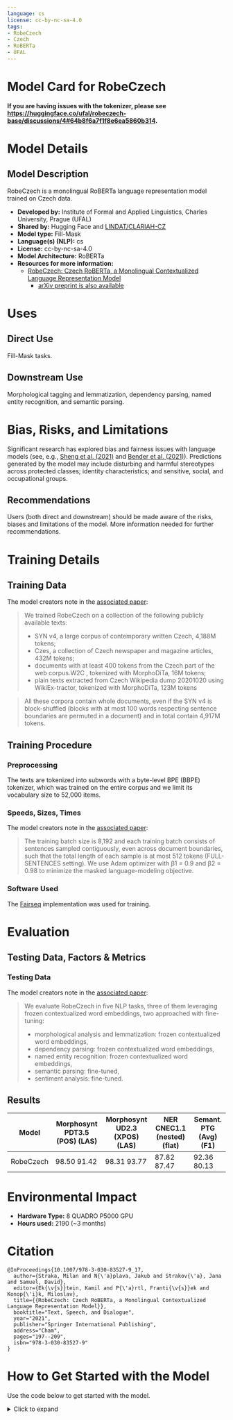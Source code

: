 ```yaml
---
language: cs
license: cc-by-nc-sa-4.0
tags:
- RobeCzech
- Czech
- RoBERTa
- ÚFAL
---
```


# Model Card for RobeCzech

**If you are having issues with the tokenizer, please see https://huggingface.co/ufal/robeczech-base/discussions/4#64b8f6a7f1f8e6ea5860b314.**

# Model Details

## Model Description

RobeCzech is a monolingual RoBERTa language representation model trained on Czech data.

- **Developed by:** Institute of Formal and Applied Linguistics, Charles University, Prague (UFAL)
- **Shared by:** Hugging Face and [LINDAT/CLARIAH-CZ](https://hdl.handle.net/11234/1-3691)
- **Model type:** Fill-Mask
- **Language(s) (NLP):** cs
- **License:** cc-by-nc-sa-4.0
- **Model Architecture:** RoBERTa
- **Resources for more information:**
  - [RobeCzech: Czech RoBERTa, a Monolingual Contextualized Language Representation Model](https://doi.org/10.1007/978-3-030-83527-9_17)
    - [arXiv preprint is also available](https://arxiv.org/abs/2105.11314)


# Uses

## Direct Use

Fill-Mask tasks.

## Downstream Use

Morphological tagging and lemmatization, dependency parsing, named entity
recognition, and semantic parsing.


# Bias, Risks, and Limitations

Significant research has explored bias and fairness issues with language models
(see, e.g., [Sheng et al. (2021)](https://aclanthology.org/2021.acl-long.330.pdf)
and [Bender et al. (2021)](https://dl.acm.org/doi/pdf/10.1145/3442188.3445922)).
Predictions generated by the model may include disturbing and harmful
stereotypes across protected classes; identity characteristics; and sensitive,
social, and occupational groups.

## Recommendations

Users (both direct and downstream) should be made aware of the risks, biases and
limitations of the model. More information needed for further recommendations.


# Training Details

## Training Data

The model creators note in the [associated paper](https://arxiv.org/pdf/2105.11314.pdf):
> We trained RobeCzech on a collection of the following publicly available texts:
> - SYN v4, a large corpus of contemporary written Czech, 4,188M tokens;
> - Czes, a collection of Czech newspaper and magazine articles, 432M tokens;
> - documents with at least 400 tokens from the Czech part of the web corpus.W2C , tokenized with MorphoDiTa, 16M tokens;
> - plain texts extracted from Czech Wikipedia dump 20201020 using WikiEx-tractor, tokenized with MorphoDiTa, 123M tokens

> All these corpora contain whole documents, even if the SYN v4 is
> block-shuffled (blocks with at most 100 words respecting sentence boundaries
> are permuted in a document) and in total contain 4,917M tokens.

## Training Procedure

### Preprocessing

The texts are tokenized into subwords with a byte-level BPE (BBPE) tokenizer,
which was trained on the entire corpus and we limit its vocabulary size to
52,000 items.

### Speeds, Sizes, Times
The model creators note in the [associated paper](https://arxiv.org/pdf/2105.11314.pdf):
> The training batch size is 8,192 and each training batch consists of sentences
> sampled contiguously, even across document boundaries, such that the total
> length of each sample is at most 512 tokens (FULL-SENTENCES setting). We use
> Adam optimizer with β1 = 0.9 and β2 = 0.98 to minimize the masked
> language-modeling objective.

### Software Used
The [Fairseq](https://github.com/facebookresearch/fairseq/tree/main/examples/roberta)
implementation was used for training.


# Evaluation

## Testing Data, Factors & Metrics

### Testing Data
The model creators note in the [associated paper](https://arxiv.org/pdf/2105.11314.pdf):
> We evaluate RobeCzech in five NLP tasks, three of them leveraging frozen
> contextualized word embeddings, two approached with fine-tuning:
> - morphological analysis and lemmatization: frozen contextualized word embeddings,
> - dependency parsing: frozen contextualized word embeddings,
> - named entity recognition: frozen contextualized word embeddings,
> - semantic parsing: fine-tuned,
> - sentiment analysis: fine-tuned.

## Results

| Model     | Morphosynt PDT3.5   (POS) (LAS) | Morphosynt UD2.3  (XPOS) (LAS) | NER CNEC1.1  (nested) (flat) | Semant. PTG  (Avg) (F1) |
|-----------|---------------------------------|--------------------------------|------------------------------|-------------------------|
| RobeCzech | 98.50      91.42                | 98.31    93.77                 | 87.82	           87.47        | 92.36           80.13   |


# Environmental Impact

- **Hardware Type:** 8 QUADRO P5000 GPU
- **Hours used:** 2190 (~3 months)


# Citation

```
@InProceedings{10.1007/978-3-030-83527-9_17,
  author={Straka, Milan and N{\'a}plava, Jakub and Strakov{\'a}, Jana and Samuel, David},
  editor={Ek{\v{s}}tein, Kamil and P{\'a}rtl, Franti{\v{s}}ek and Konop{\'i}k, Miloslav},
  title={{RobeCzech: Czech RoBERTa, a Monolingual Contextualized Language Representation Model}},
  booktitle="Text, Speech, and Dialogue",
  year="2021",
  publisher="Springer International Publishing",
  address="Cham",
  pages="197--209",
  isbn="978-3-030-83527-9"
}
```


# How to Get Started with the Model

Use the code below to get started with the model.

<details>
<summary> Click to expand </summary>

```python
from transformers import AutoTokenizer, AutoModelForMaskedLM

tokenizer = AutoTokenizer.from_pretrained("ufal/robeczech-base")

model = AutoModelForMaskedLM.from_pretrained("ufal/robeczech-base")
 ```
</details>
